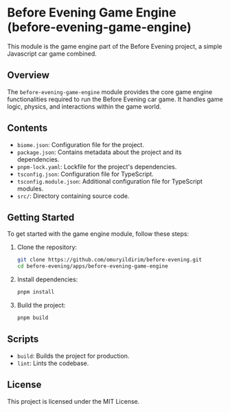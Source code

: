 # Before Evening Game Engine (before-evening-game-engine)

This module is the game engine part of the Before Evening project, a simple Javascript car game combined.

## Overview

The `before-evening-game-engine` module provides the core game engine functionalities required to run the Before Evening car game. It handles game logic, physics, and interactions within the game world.

## Contents

- `biome.json`: Configuration file for the project.
- `package.json`: Contains metadata about the project and its dependencies.
- `pnpm-lock.yaml`: Lockfile for the project's dependencies.
- `tsconfig.json`: Configuration file for TypeScript.
- `tsconfig.module.json`: Additional configuration file for TypeScript modules.
- `src/`: Directory containing source code.

## Getting Started

To get started with the game engine module, follow these steps:

1. Clone the repository:
   ```bash
   git clone https://github.com/omuryildirim/before-evening.git
   cd before-evening/apps/before-evening-game-engine
   ```

2. Install dependencies:
   ```bash
   pnpm install
   ```

3. Build the project:
   ```bash
   pnpm build
   ```

## Scripts

- `build`: Builds the project for production.
- `lint`: Lints the codebase.

## License

This project is licensed under the MIT License.
